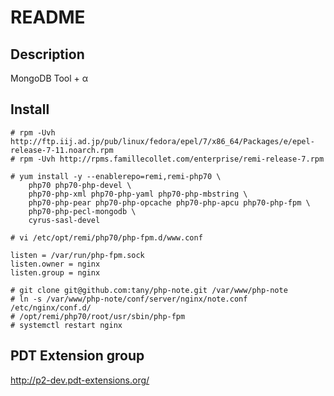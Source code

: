 README
======

## Description

MongoDB Tool + α

## Install

~~~
# rpm -Uvh http://ftp.iij.ad.jp/pub/linux/fedora/epel/7/x86_64/Packages/e/epel-release-7-11.noarch.rpm
# rpm -Uvh http://rpms.famillecollet.com/enterprise/remi-release-7.rpm

# yum install -y --enablerepo=remi,remi-php70 \
    php70 php70-php-devel \
    php70-php-xml php70-php-yaml php70-php-mbstring \
    php70-php-pear php70-php-opcache php70-php-apcu php70-php-fpm \
    php70-php-pecl-mongodb \
    cyrus-sasl-devel

# vi /etc/opt/remi/php70/php-fpm.d/www.conf
~~~

~~~
listen = /var/run/php-fpm.sock
listen.owner = nginx
listen.group = nginx
~~~

~~~
# git clone git@github.com:tany/php-note.git /var/www/php-note
# ln -s /var/www/php-note/conf/server/nginx/note.conf /etc/nginx/conf.d/
# /opt/remi/php70/root/usr/sbin/php-fpm
# systemctl restart nginx
~~~

## PDT Extension group

http://p2-dev.pdt-extensions.org/
